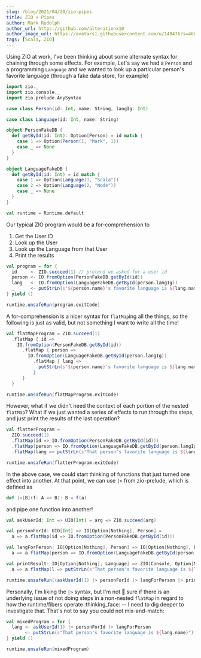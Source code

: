 ```yaml
---
slug: /blog/2021/04/20/zio-pipes
title: ZIO + Pipes
author: Mark Rudolph
author_url: https://github.com/alterationx10
author_image_url: https://avatars1.githubusercontent.com/u/149476?s=460&v=4
tags: [Scala, ZIO]
---
```


Using ZIO at work, I've been thinking about some alternate syntax for chaining through some effects.
For example, Let's say we had a `Person` and a programming `Language` and we wanted to look up
a particular person's favorite language (through a fake data store, for example)

```scala mdoc
import zio._
import zio.console._
import zio.prelude.AnySyntax

case class Person(id: Int, name: String, langIg: Int)

case class Language(id: Int, name: String)

object PersonFakeDB {
  def getById(id: Int): Option[Person] = id match {
    case 1 => Option(Person(1, "Mark", 1))
    case _ => None
  }
}

object LanguageFakeDB {
  def getById(id: Int) = id match {
    case 1 => Option(Language(1, "Scala"))
    case 2 => Option(Language(2, "Node"))
    case _ => None
  }
}

val runtime = Runtime.default
```

Our typical ZIO program would be a for-comprehension to

1. Get the User ID
2. Look up the User
3. Look up the Language from that User
4. Print the results

```scala mdoc
val program = for {
  id     <- ZIO.succeed(1) // pretend we asked for a user id
  person <- IO.fromOption(PersonFakeDB.getById(id))
  lang   <- IO.fromOption(LanguageFakeDB.getById(person.langIg))
  _      <- putStrLn(s"${person.name}'s favorite language is ${lang.name}")
} yield ()

runtime.unsafeRun(program.exitCode)
```

A for-comprehension is a nicer syntax for `flatMap`ing all the things, so the following is
just as valid, but not something I want to write all the time!

```scala mdoc
val flatMapProgram = ZIO.succeed(1)
  .flatMap { id =>
    IO.fromOption(PersonFakeDB.getById(id))
      .flatMap { person =>
        IO.fromOption(LanguageFakeDB.getById(person.langIg))
          .flatMap { lang =>
            putStrLn(s"${person.name}'s favorite language is ${lang.name}")
          }
      }
  }

runtime.unsafeRun(flatMapProgram.exitCode)
```

However, what if we didn't need the context of each portion of the nested `flatMap`?
What if we just wanted a series of effects to run through the steps, and just print the results
of the last operation?

```scala mdoc
val flatterProgram = 
  ZIO.succeed(1)
  .flatMap(id => IO.fromOption(PersonFakeDB.getById(id)))
  .flatMap(person => IO.fromOption(LanguageFakeDB.getById(person.langIg)))
  .flatMap(lang => putStrLn(s"That person's favorite language is ${lang.name}"))

runtime.unsafeRun(flatterProgram.exitCode)
```

In the above case, we could start thinking of functions that just turned one effect into another.
At that point, we can use `|>` from zio-prelude, which is defined as 
```scala
def |>[B](f: A => B): B = f(a)
```` 
and pipe one function into another!

```scala mdoc
val askUserId: Int => UIO[Int] = arg => ZIO.succeed(arg)

val personForId: UIO[Int] => IO[Option[Nothing], Person] = 
  a => a.flatMap(id => IO.fromOption(PersonFakeDB.getById(id)))

val langForPerson: IO[Option[Nothing], Person] => IO[Option[Nothing], Language] = 
  a => a.flatMap(person => IO.fromOption(LanguageFakeDB.getById(person.langIg)))

val printResult: IO[Option[Nothing], Language] => ZIO[Console, Option[Nothing], Unit] = 
  a => a.flatMap(l => putStrLn(s"That person's favorite language is ${l.name}").provideLayer(Console.live))

runtime.unsafeRun((askUserId(1) |> personForId |> langForPerson |> printResult).exitCode)
```

Personally, I'm liking the `|>` syntax, but I'm not :100: sure if there is an underlying issue of
not doing steps in a non-nested `flatMap` in regard to how the runtime/fibers operate :thinking_face: -- 
I need to dig deeper to investigate that.  That's not to say you could not mix-and-match:

```scala mdoc
val mixedProgram = for {
  lang <- askUserId(1) |> personForId |> langForPerson
  _    <- putStrLn(s"That person's favorite language is ${lang.name}")
} yield ()

runtime.unsafeRun(mixedProgram)
```
